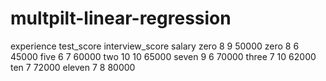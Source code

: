 # multpilt-linear-regression

experience	test_score	interview_score	salary
zero	8	9	50000
zero	8	6	45000
five	6	7	60000
two	10	10	65000
seven	9	6	70000
three	7	10	62000
ten		7	72000
eleven	7	8	80000
